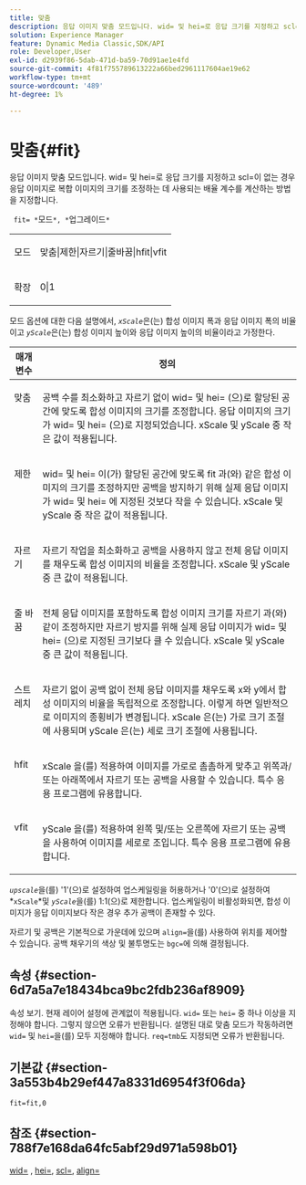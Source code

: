 ```yaml
---
title: 맞춤
description: 응답 이미지 맞춤 모드입니다. wid= 및 hei=로 응답 크기를 지정하고 scl=이 없는 경우 응답 이미지로 복합 이미지의 크기를 조정하는 데 사용되는 배율 계수를 계산하는 방법을 지정합니다.
solution: Experience Manager
feature: Dynamic Media Classic,SDK/API
role: Developer,User
exl-id: d2939f86-5dab-471d-ba59-70d91ae1e4fd
source-git-commit: 4f81f755789613222a66bed2961117604ae19e62
workflow-type: tm+mt
source-wordcount: '489'
ht-degree: 1%

---
```


# 맞춤{#fit}

응답 이미지 맞춤 모드입니다. wid= 및 hei=로 응답 크기를 지정하고 scl=이 없는 경우 응답 이미지로 복합 이미지의 크기를 조정하는 데 사용되는 배율 계수를 계산하는 방법을 지정합니다.

` fit= *`모드`*, *`업그레이드`*`

<table id="simpletable_50FBDC6B7CB2448891DD0F491DEB5ACF"> 
 <tr class="strow"> 
  <td class="stentry"> <p> <span class="codeph"> <span class="varname"> 모드 </span> </span> </p> </td> 
  <td class="stentry"> <p> <span class="codeph"> 맞춤|제한|자르기|줄바꿈|hfit|vfit </span> </p> </td> 
 </tr> 
 <tr class="strow"> 
  <td class="stentry"> <p> <span class="codeph"> <span class="varname"> 확장 </span> </span> </p> </td> 
  <td class="stentry"> <p> <span class="codeph"> 0|1 </span> </p> </td> 
 </tr> 
</table>

모드 옵션에 대한 다음 설명에서, *`xScale`*&#x200B;은(는) 합성 이미지 폭과 응답 이미지 폭의 비율이고 *`yScale`*&#x200B;은(는) 합성 이미지 높이와 응답 이미지 높이의 비율이라고 가정한다.

<table id="table_33408ECA9D164AFAA249F8589060545E"> 
 <thead> 
  <tr> 
   <th colname="col1" class="entry"> 매개 변수 </th> 
   <th colname="col2" class="entry"> 정의 </th> 
  </tr> 
 </thead>
 <tbody> 
  <tr valign="top"> 
   <td colname="col1"> <p> <span class="codeph"> 맞춤 </span> </p> </td> 
   <td colname="col2"> <p>공백 수를 최소화하고 자르기 없이 <span class="codeph"> wid= </span> 및 <span class="codeph"> hei= </span>(으)로 할당된 공간에 맞도록 합성 이미지의 크기를 조정합니다. 응답 이미지의 크기가 <span class="codeph"> wid= </span> 및 <span class="codeph"> hei= </span>(으)로 지정되었습니다. <span class="varname"> xScale </span> 및 <span class="varname"> yScale </span> 중 작은 값이 적용됩니다. </p> </td> 
  </tr> 
  <tr valign="top"> 
   <td colname="col1"> <p> <span class="codeph"> 제한 </span> </p> </td> 
   <td colname="col2"> <p><span class="codeph"> wid= </span> 및 <span class="codeph"> hei= </span>이(가) 할당된 공간에 맞도록 <span class="codeph"> fit </span>과(와) 같은 합성 이미지의 크기를 조정하지만 공백을 방지하기 위해 실제 응답 이미지가 <span class="codeph"> wid= </span> 및 <span class="codeph"> hei= </span>에 지정된 것보다 작을 수 있습니다. <span class="varname"> xScale </span> 및 <span class="varname"> yScale </span> 중 작은 값이 적용됩니다. </p> </td> 
  </tr> 
  <tr valign="top"> 
   <td colname="col1"> <p> <span class="codeph"> 자르기 </span> </p> </td> 
   <td colname="col2"> <p>자르기 작업을 최소화하고 공백을 사용하지 않고 전체 응답 이미지를 채우도록 합성 이미지의 비율을 조정합니다. <span class="varname"> xScale </span> 및 <span class="varname"> yScale </span> 중 큰 값이 적용됩니다. </p> </td> 
  </tr> 
  <tr valign="top"> 
   <td colname="col1"> <p> <span class="codeph"> 줄 바꿈 </span> </p> </td> 
   <td colname="col2"> <p>전체 응답 이미지를 포함하도록 합성 이미지 크기를 <span class="codeph"> 자르기 </span>과(와) 같이 조정하지만 자르기 방지를 위해 실제 응답 이미지가 <span class="codeph"> wid= </span> 및 <span class="codeph"> hei= </span>(으)로 지정된 크기보다 클 수 있습니다. <span class="varname"> xScale </span> 및 <span class="varname"> yScale </span> 중 큰 값이 적용됩니다. </p> </td> 
  </tr> 
  <tr valign="top"> 
   <td colname="col1"> <p> <span class="codeph"> 스트레치 </span> </p> </td> 
   <td colname="col2"> <p>자르기 없이 공백 없이 전체 응답 이미지를 채우도록 x와 y에서 합성 이미지의 비율을 독립적으로 조정합니다. 이렇게 하면 일반적으로 이미지의 종횡비가 변경됩니다. <span class="varname"> xScale </span>은(는) 가로 크기 조절에 사용되며 <span class="varname"> yScale </span>은(는) 세로 크기 조절에 사용됩니다. </p> </td> 
  </tr> 
  <tr valign="top"> 
   <td colname="col1"> <p> <span class="codeph"> hfit </span> </p> </td> 
   <td colname="col2"> <p><span class="varname"> xScale </span>을(를) 적용하여 이미지를 가로로 촘촘하게 맞추고 위쪽과/또는 아래쪽에서 자르기 또는 공백을 사용할 수 있습니다. 특수 응용 프로그램에 유용합니다. </p> </td> 
  </tr> 
  <tr valign="top"> 
   <td colname="col1"> <p> <span class="codeph"> vfit </span> </p> </td> 
   <td colname="col2"> <p><span class="varname"> yScale </span>을(를) 적용하여 왼쪽 및/또는 오른쪽에 자르기 또는 공백을 사용하여 이미지를 세로로 조입니다. 특수 응용 프로그램에 유용합니다. </p> </td> 
  </tr> 
 </tbody> 
</table>

*`upscale`*&#x200B;을(를) &#39;1&#39;(으)로 설정하여 업스케일링을 허용하거나 &#39;0&#39;(으)로 설정하여 *`xScale`*및 *`yScale`*&#x200B;을(를) 1:1(으)로 제한합니다. 업스케일링이 비활성화되면, 합성 이미지가 응답 이미지보다 작은 경우 추가 공백이 존재할 수 있다.

자르기 및 공백은 기본적으로 가운데에 있으며 `align=`을(를) 사용하여 위치를 제어할 수 있습니다. 공백 채우기의 색상 및 불투명도는 `bgc=`에 의해 결정됩니다.

## 속성 {#section-6d7a5a7e18434bca9bc2fdb236af8909}

속성 보기. 현재 레이어 설정에 관계없이 적용됩니다. `wid=` 또는 `hei=` 중 하나 이상을 지정해야 합니다. 그렇지 않으면 오류가 반환됩니다. 설명된 대로 맞춤 모드가 작동하려면 `wid=` 및 `hei=`을(를) 모두 지정해야 합니다. `req=tmb`도 지정되면 오류가 반환됩니다.

## 기본값 {#section-3a553b4b29ef447a8331d6954f3f06da}

`fit=fit,0`

## 참조 {#section-788f7e168da64fc5abf29d971a598b01}

[wid=](../../../../../is-api/http-ref/image-serving-api-ref/c-http-protocol-reference/c-command-reference/r-is-http-wid.md#reference-bfeadcb67bf4485f851eb21345527e47) , [hei=](../../../../../is-api/http-ref/image-serving-api-ref/c-http-protocol-reference/c-command-reference/r-is-http-hei.md#reference-6d6f556ccc0e4b98a815e8a5c1944a96), [scl=](../../../../../is-api/http-ref/image-serving-api-ref/c-http-protocol-reference/c-command-reference/r-scl.md#reference-b2a74e493d0d407e98fe350551ba3fcc), [align=](../../../../../is-api/http-ref/image-serving-api-ref/c-http-protocol-reference/c-command-reference/r-align.md#reference-b7d6b87c75124d78884f916dd6544bc7)
